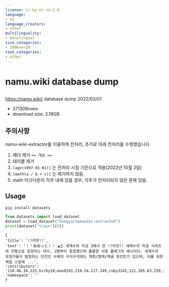 ```yaml
---
license: cc-by-nc-sa-2.0
language:
- ko
language_creators:
- other
multilinguality:
- monolingual
size_categories:
- 100K<n<1M
task_categories:
- other
---
```

# namu.wiki database dump
##
https://namu.wiki/ database dump 2022/03/01<br/>
- 571308rows
- download size: 2.19GB

## 주의사항
namu-wiki-extractor를 이용하여 전처리, 추가로 아래 전처리를 수행했습니다
1. 헤더 제거 `== 개요 ==`
1. 테이블 제거
1. `[age(1997-01-01)]` 는 전처리 시점 기준으로 적용(2022년 10월 2일)
1. `[math(a / b + c)]` 는 제거하지 않음.
1. math 마크다운이 각주 내에 있을 경우, 각주가 전처리되지 않은 문제 있음.


## Usage
```bash
pip install datasets
```

```python
from datasets import load_dataset
dataset = load_dataset("heegyu/namuwiki-extracted")
print(dataset["train"][0])
```
```
{
'title': '!!아앗!!', 
'text': '！！ああっと！！ ▲신 세계수의 미궁 2에서 뜬 !!아앗!! 세계수의 미궁 시리즈에 전통으로 등장하는 대사. 2편부터 등장했으며 훌륭한 사망 플래그의 예시이다. 세계수의 모험가들이 탐험하는 던전인 수해의 구석구석에는 채취/벌채/채굴 포인트가 있으며, 이를 위한 채집 스킬에 ...', 
'contributors': '110.46.34.123,kirby10,max0243,218.54.117.149,ruby3141,121.165.63.239,iviyuki,1.229.200.194,anatra95,kiri47,175.127.134.2,nickchaos71,chkong1998,kiwitree2,namubot,huwieblusnow', 
'namespace': ''
}
```